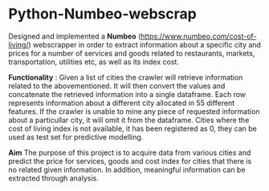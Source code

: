 # Python-Numbeo-webscrap

Designed and implemented a __Numbeo__ (https://www.numbeo.com/cost-of-living/) webscrapper in order to extract information about a specific city and prices for a number of services and goods related to restaurants, markets, transportation, utilities etc, as well as its index cost.

__Functionality__ :
Given a list of cities the crawler will retrieve information related to the abovementioned. It will then convert the values and concatenate the retrieved information into a single dataframe. Each row represents information about a different city allocated in 55 different features. If the crawler is unable to mine any piece of requested information about a particullar city, it will omit it from the dataframe.
Cities where the cost of living index is not available, it has been registered as 0, they can be used as test set for predictive modelling.

__Aim__
The purpose of this project is to acquire data from various cities and predict the price for services, goods and cost index for cities that there is no related given information. In addition, meaningful information can be extracted through analysis. 



